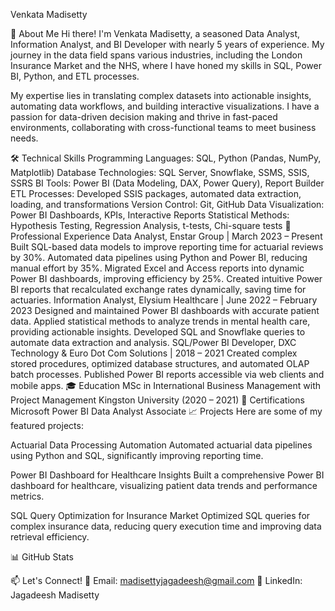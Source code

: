 Venkata Madisetty


👋 About Me
Hi there! I'm Venkata Madisetty, a seasoned Data Analyst, Information Analyst, and BI Developer with nearly 5 years of experience. My journey in the data field spans various industries, including the London Insurance Market and the NHS, where I have honed my skills in SQL, Power BI, Python, and ETL processes.

My expertise lies in translating complex datasets into actionable insights, automating data workflows, and building interactive visualizations. I have a passion for data-driven decision making and thrive in fast-paced environments, collaborating with cross-functional teams to meet business needs.

🛠️ Technical Skills
Programming Languages: SQL, Python (Pandas, NumPy, Matplotlib)
Database Technologies: SQL Server, Snowflake, SSMS, SSIS, SSRS
BI Tools: Power BI (Data Modeling, DAX, Power Query), Report Builder
ETL Processes: Developed SSIS packages, automated data extraction, loading, and transformations
Version Control: Git, GitHub
Data Visualization: Power BI Dashboards, KPIs, Interactive Reports
Statistical Methods: Hypothesis Testing, Regression Analysis, t-tests, Chi-square tests
🚀 Professional Experience
Data Analyst, Enstar Group | March 2023 – Present
Built SQL-based data models to improve reporting time for actuarial reviews by 30%.
Automated data pipelines using Python and Power BI, reducing manual effort by 35%.
Migrated Excel and Access reports into dynamic Power BI dashboards, improving efficiency by 25%.
Created intuitive Power BI reports that recalculated exchange rates dynamically, saving time for actuaries.
Information Analyst, Elysium Healthcare | June 2022 – February 2023
Designed and maintained Power BI dashboards with accurate patient data.
Applied statistical methods to analyze trends in mental health care, providing actionable insights.
Developed SQL and Snowflake queries to automate data extraction and analysis.
SQL/Power BI Developer, DXC Technology & Euro Dot Com Solutions | 2018 – 2021
Created complex stored procedures, optimized database structures, and automated OLAP batch processes.
Published Power BI reports accessible via web clients and mobile apps.
🎓 Education
MSc in International Business Management with Project Management
Kingston University (2020 – 2021)
📜 Certifications
Microsoft Power BI Data Analyst Associate
📈 Projects
Here are some of my featured projects:

Actuarial Data Processing Automation
Automated actuarial data pipelines using Python and SQL, significantly improving reporting time.

Power BI Dashboard for Healthcare Insights
Built a comprehensive Power BI dashboard for healthcare, visualizing patient data trends and performance metrics.

SQL Query Optimization for Insurance Market
Optimized SQL queries for complex insurance data, reducing query execution time and improving data retrieval efficiency.

📊 GitHub Stats

📫 Let's Connect!
📧 Email: madisettyjagadeesh@gmail.com
💼 LinkedIn: Jagadeesh Madisetty
